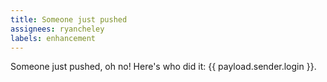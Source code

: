 ```yaml
---
title: Someone just pushed
assignees: ryancheley
labels: enhancement
---
```

Someone just pushed, oh no! Here's who did it: {{ payload.sender.login }}.